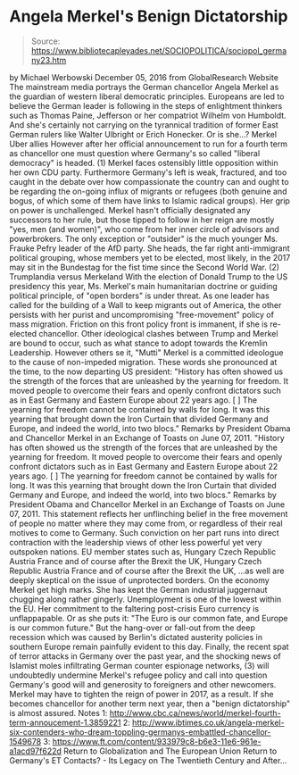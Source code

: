 # Angela Merkel's Benign Dictatorship

> Source: https://www.bibliotecapleyades.net/SOCIOPOLITICA/sociopol_germany23.htm

by Michael Werbowski December 05, 2016 from GlobalResearch Website
The mainstream media portrays the German chancellor Angela Merkel as the guardian of western liberal democratic principles. Europeans are led to believe the German leader is following in the steps of enlightment thinkers such as Thomas Paine, Jefferson or her compatriot Wilhelm von Humboldt.
And she's certainly not carrying on the tyrannical tradition of former East German rulers like Walter Ulbright or Erich Honecker.
Or is she...?
Merkel Uber allies However after her official announcement to run for a fourth term as chancellor one must question where Germany's so called "liberal democracy" is headed. (1)
Merkel faces ostensibly little opposition within her own CDU party.
Furthermore Germany's left is weak, fractured, and too caught in the debate over how compassionate the country can and ought to be regarding the on-going influx of migrants or refugees (both genuine and bogus, of which some of them have links to Islamic radical groups).
Her grip on power is unchallenged. Merkel hasn't officially designated any successors to her rule, but those tipped to follow in her reign are mostly "yes, men (and women)", who come from her inner circle of advisors and powerbrokers.
The only exception or "outsider" is the much younger Ms. Frauke Pefry leader of the AfD party.
She heads, the far right anti-immigrant political grouping, whose members yet to be elected, most likely, in the 2017 may sit in the Bundestag for the fist time since the Second World War. (2)
Trumplandia versus Merkeland With the election of Donald Trump to the US presidency this year, Ms. Merkel's main humanitarian doctrine or guiding political principle, of "open borders" is under threat.
As one leader has called for the building of a Wall to keep migrants out of America, the other persists with her purist and uncompromising "free-movement" policy of mass migration.
Friction on this front policy front is immanent, if she is re-elected chancellor. Other ideological clashes between Trump and Merkel are bound to occur, such as what stance to adopt towards the Kremlin Leadership.
However others se it, "Mutti" Merkel is a committed ideologue to the cause of non-impeded migration. These words she pronounced at the time, to the now departing US president:
"History has often showed us the strength of the forces that are unleashed by the yearning for freedom. It moved people to overcome their fears and openly confront dictators such as in East Germany and Eastern Europe about 22 years ago. [ ] The yearning for freedom cannot be contained by walls for long. It was this yearning that brought down the Iron Curtain that divided Germany and Europe, and indeed the world, into two blocs." Remarks by President Obama and Chancellor Merkel in an Exchange of Toasts on June 07, 2011.
"History has often showed us the strength of the forces that are unleashed by the yearning for freedom. It moved people to overcome their fears and openly confront dictators such as in East Germany and Eastern Europe about 22 years ago.
[ ]
The yearning for freedom cannot be contained by walls for long. It was this yearning that brought down the Iron Curtain that divided Germany and Europe, and indeed the world, into two blocs."
Remarks by President Obama and Chancellor Merkel in an Exchange of Toasts on June 07, 2011.
This statement reflects her unflinching belief in the free movement of people no matter where they may come from, or regardless of their real motives to come to Germany.
Such conviction on her part runs into direct contraction with the leadership views of other less powerful yet very outspoken nations.
EU member states such as,
Hungary Czech Republic Austria France and of course after the Brexit the UK,
Hungary
Czech Republic
Austria
France
and of course after the Brexit the UK,
...as well are deeply skeptical on the issue of unprotected borders. On the economy Merkel get high marks. She has kept the German industrial juggernaut chugging along rather gingerly. Unemployment is one of the lowest within the EU. Her commitment to the faltering post-crisis Euro currency is unflappapable.
Or as she puts it:
"The Euro is our common fate, and Europe is our common future."
But the hang-over or fall-out from the deep recession which was caused by Berlin's dictated austerity policies in southern Europe remain painfully evident to this day.
Finally, the recent spat of terror attacks in Germany over the past year, and the shocking news of Islamist moles infiltrating German counter espionage networks, (3) will undoubtedly undermine Merkel's refugee policy and call into question Germany's good will and generosity to foreigners and other newcomers.
Merkel may have to tighten the reign of power in 2017, as a result.
If she becomes chancellor for another term next year, then a "benign dictatorship" is almost assured.
Notes
1: http://www.cbc.ca/news/world/merkel-fourth-term-annoucement-1.3859221 2: http://www.ibtimes.co.uk/angela-merkel-six-contenders-who-dream-toppling-germanys-embattled-chancellor-1549678 3: https://www.ft.com/content/933979c8-b6e3-11e6-961e-a1acd97f622d
Return to Globalization and The European Union
Return to Germany's ET Contacts? - Its Legacy on The Twentieth Century and After...
